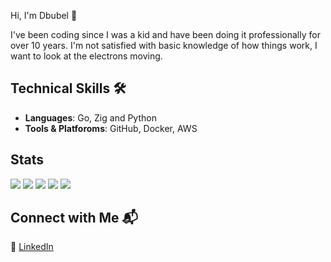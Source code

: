 Hi, I'm Dbubel 👋

I've been coding since I was a kid and have been doing it professionally for over 10 years. I'm not satisfied with basic knowledge of how things work, I want to look at the electrons moving. 

## Technical Skills 🛠️
- **Languages**: Go, Zig and Python
- **Tools &  Platforoms**: GitHub, Docker, AWS

## Stats
![](http://github-profile-summary-cards.vercel.app/api/cards/profile-details?username=dbubel&theme=dracula)
![](http://github-profile-summary-cards.vercel.app/api/cards/repos-per-language?username=dbubel&theme=dracula)
![](http://github-profile-summary-cards.vercel.app/api/cards/most-commit-language?username=dbubel&theme=dracula)
![](http://github-profile-summary-cards.vercel.app/api/cards/stats?username=dbubel&theme=dracula)
![](http://github-profile-summary-cards.vercel.app/api/cards/productive-time?username=dbubel&theme=dracula&utcOffset=8)


## Connect with Me 📬
🔗 [LinkedIn](https://www.linkedin.com/in/dean-bubel/)
